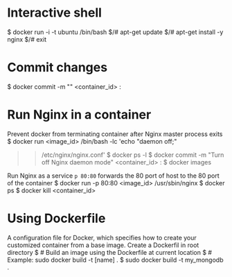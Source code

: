 # Interactive shell
$ docker run -i -t ubuntu /bin/bash
$/# apt-get update
$/# apt-get install -y nginx
$/# exit

# Commit changes
$ docker commit -m "<Message>" <container_id> <repository>:<tag>

# Run Nginx in a container
Prevent docker from terminating container after Nginx master process exits
$ docker run <image_id> /bin/bash -lc 'echo "daemon off;" 
>> /etc/nginx/nginx.conf'
$ docker ps -l
$ docker commit -m "Turn off Nginx daemon mode" <container_id> <repo>:<tag>
$ docker images

Run Nginx as a service
`p 80:80` forwards the 80 port of host to the 80 port of the container
$ docker run -p 80:80 <image_id> /usr/sbin/nginx
$ docker ps
$ docker kill <container_id>

# Using Dockerfile
A configuration file for Docker, which specifies how to create your customized
container from a base image. Create a Dockerfil in root directory
$ # Build an image using the Dockerfile at current location
$ # Example: sudo docker build -t [name] .
$ sudo docker build -t my_mongodb .    
